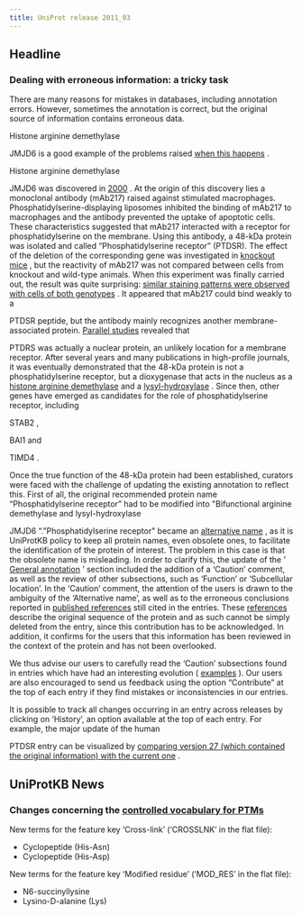 ```yaml
---
title: UniProt release 2011_03
---
```


## Headline

### Dealing with erroneous information: a tricky task

There are many reasons for mistakes in databases, including annotation errors. However, sometimes the annotation is correct, but the original source of information contains erroneous data.

Histone arginine demethylase

JMJD6 is a good example of the problems raised [when this happens](http://www.ncbi.nlm.nih.gov/pubmed/15453906) .

Histone arginine demethylase

JMJD6 was discovered in [2000](http://www.ncbi.nlm.nih.gov/pubmed/10811223) . At the origin of this discovery lies a monoclonal antibody (mAb217) raised against stimulated macrophages. Phosphatidylserine-displaying liposomes inhibited the binding of mAb217 to macrophages and the antibody prevented the uptake of apoptotic cells. These characteristics suggested that mAb217 interacted with a receptor for phosphatidylserine on the membrane. Using this antibody, a 48-kDa protein was isolated and called “Phosphatidylserine receptor” (PTDSR). The effect of the deletion of the corresponding gene was investigated in [knockout mice](http://www.ncbi.nlm.nih.gov/pubmed/14645847,14715629) , but the reactivity of mAb217 was not compared between cells from knockout and wild-type animals. When this experiment was finally carried out, the result was quite surprising: [similar staining patterns were observed with cells of both genotypes](http://www.ncbi.nlm.nih.gov/pubmed/15345036) . It appeared that mAb217 could bind weakly to a

PTDSR peptide, but the antibody mainly recognizes another membrane-associated protein. [Parallel studies](http://www.ncbi.nlm.nih.gov/pubmed/15193161,14729065) revealed that

PTDRS was actually a nuclear protein, an unlikely location for a membrane receptor. After several years and many publications in high-profile journals, it was eventually demonstrated that the 48-kDa protein is not a phosphatidylserine receptor, but a dioxygenase that acts in the nucleus as a [histone arginine demethylase](http://www.ncbi.nlm.nih.gov/pubmed/17947579) and a [lysyl-hydroxylase](http://www.ncbi.nlm.nih.gov/pubmed/19574390) . Since then, other genes have emerged as candidates for the role of phosphatidylserine receptor, including

STAB2 ,

BAI1 and

TIMD4 .

Once the true function of the 48-kDa protein had been established, curators were faced with the challenge of updating the existing annotation to reflect this. First of all, the original recommended protein name “Phosphatidylserine receptor” had to be modified into "Bifunctional arginine demethylase and lysyl-hydroxylase

JMJD6 “.”Phosphatidylserine receptor" became an [alternative name](http://www.uniprot.org/uniprot/Q6NYC1#section_name) , as it is UniProtKB policy to keep all protein names, even obsolete ones, to facilitate the identification of the protein of interest. The problem in this case is that the obsolete name is misleading. In order to clarify this, the update of the ’ [General annotation](http://www.uniprot.org/uniprot/Q6NYC1#section_comments "Comments") ’ section included the addition of a ‘Caution’ comment, as well as the review of other subsections, such as ‘Function’ or ‘Subcellular location’. In the ‘Caution’ comment, the attention of the users is drawn to the ambiguity of the ‘Alternative name’, as well as to the erroneous conclusions reported in [published references](http://www.uniprot.org/uniprot/Q9ERI5#section_ref) still cited in the entries. These [references](http://www.uniprot.org/uniprot/Q9ERI5#section_ref) describe the original sequence of the protein and as such cannot be simply deleted from the entry, since this contribution has to be acknowledged. In addition, it confirms for the users that this information has been reviewed in the context of the protein and has not been overlooked.

We thus advise our users to carefully read the ‘Caution’ subsections found in entries which have had an interesting evolution ( [examples](http://www.uniprot.org/uniprot/?query=annotation:%28type:caution+originally%29) ). Our users are also encouraged to send us feedback using the option “Contribute” at the top of each entry if they find mistakes or inconsistencies in our entries.

It is possible to track all changes occurring in an entry across releases by clicking on ‘History’, an option available at the top of each entry. For example, the major update of the human

PTDSR entry can be visualized by [comparing version 27 (which contained the original information) with the current one](http://www.uniprot.org/uniprot/Q6NYC1?version=52&version=71) .

## UniProtKB News

### Changes concerning the [controlled vocabulary for PTMs](http://www.uniprot.org/docs/ptmlist)

New terms for the feature key ‘Cross-link’ (‘CROSSLNK’ in the flat file):

-   Cyclopeptide (His-Asn)
-   Cyclopeptide (His-Asp)

New terms for the feature key ‘Modified residue’ (‘MOD\_RES’ in the flat file):

-   N6-succinyllysine
-   Lysino-D-alanine (Lys)
